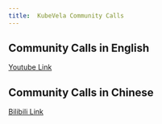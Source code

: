 ```yaml
---
title:  KubeVela Community Calls
---
```


## Community Calls in English

[Youtube Link](https://www.youtube.com/channel/UCSCTHhGI5XJ0SEhDHVakPAA)

## Community Calls in Chinese

[Bilibili Link](https://space.bilibili.com/180074935/channel/seriesdetail?sid=1842207)
